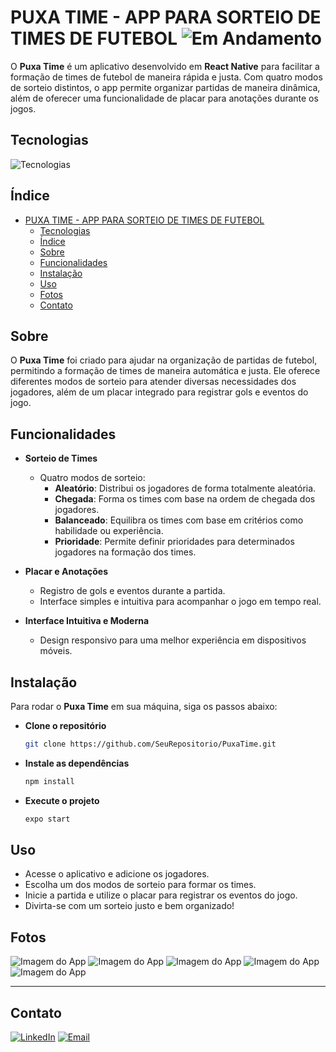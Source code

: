 # PUXA TIME - APP PARA SORTEIO DE TIMES DE FUTEBOL ![Em Andamento](https://img.shields.io/badge/status-em%20andamento-yellow)

O **Puxa Time** é um aplicativo desenvolvido em **React Native** para facilitar a formação de times de futebol de maneira rápida e justa. Com quatro modos de sorteio distintos, o app permite organizar partidas de maneira dinâmica, além de oferecer uma funcionalidade de placar para anotações durante os jogos.

## Tecnologias
![Tecnologias](https://skillicons.dev/icons?i=react,typescript,git)

## Índice

- [PUXA TIME - APP PARA SORTEIO DE TIMES DE FUTEBOL ](#puxa-time---app-para-sorteio-de-times-de-futebol-)
  - [Tecnologias](#tecnologias)
  - [Índice](#índice)
  - [Sobre](#sobre)
  - [Funcionalidades](#funcionalidades)
  - [Instalação](#instalação)
  - [Uso](#uso)
  - [Fotos](#fotos)
  - [Contato](#contato)

## Sobre

O **Puxa Time** foi criado para ajudar na organização de partidas de futebol, permitindo a formação de times de maneira automática e justa. Ele oferece diferentes modos de sorteio para atender diversas necessidades dos jogadores, além de um placar integrado para registrar gols e eventos do jogo.

## Funcionalidades

- **Sorteio de Times**
  - Quatro modos de sorteio:
    - **Aleatório**: Distribui os jogadores de forma totalmente aleatória.
    - **Chegada**: Forma os times com base na ordem de chegada dos jogadores.
    - **Balanceado**: Equilibra os times com base em critérios como habilidade ou experiência.
    - **Prioridade**: Permite definir prioridades para determinados jogadores na formação dos times.

- **Placar e Anotações**
  - Registro de gols e eventos durante a partida.
  - Interface simples e intuitiva para acompanhar o jogo em tempo real.

- **Interface Intuitiva e Moderna**
  - Design responsivo para uma melhor experiência em dispositivos móveis.

## Instalação

Para rodar o **Puxa Time** em sua máquina, siga os passos abaixo:

- **Clone o repositório**
  ```bash
  git clone https://github.com/SeuRepositorio/PuxaTime.git
  ```
- **Instale as dependências**
  ```bash
  npm install
  ```
- **Execute o projeto**
  ```bash
  expo start
  ```

## Uso

- Acesse o aplicativo e adicione os jogadores.
- Escolha um dos modos de sorteio para formar os times.
- Inicie a partida e utilize o placar para registrar os eventos do jogo.
- Divirta-se com um sorteio justo e bem organizado!



## Fotos
![Imagem do App](https://raw.githubusercontent.com/PedrOliveiraM/puxa-time/master/assets/images/screenshot1.png)
![Imagem do App](https://raw.githubusercontent.com/PedrOliveiraM/puxa-time/master/assets/images/screenshot2.png)
![Imagem do App](https://raw.githubusercontent.com/PedrOliveiraM/puxa-time/master/assets/images/screenshot3.png)
![Imagem do App](https://raw.githubusercontent.com/PedrOliveiraM/puxa-time/master/assets/images/screenshot4.png)
![Imagem do App](https://raw.githubusercontent.com/PedrOliveiraM/puxa-time/master/assets/images/screenshot5.png)

---
## Contato

[![LinkedIn](https://img.shields.io/badge/LinkedIn-%230077B5.svg?&style=for-the-badge&logo=linkedin&logoColor=white)](https://www.linkedin.com/in/pedro-oliveira-m/)
[![Email](https://img.shields.io/badge/Email-D14836?style=for-the-badge&logo=gmail&logoColor=white)](mailto:pedro.oliveira@monteirodev.com)

